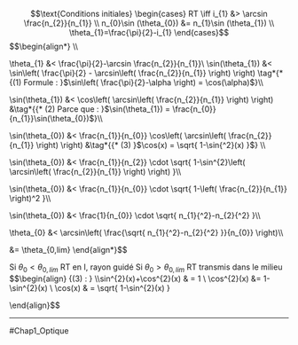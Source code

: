 
$$\text{Conditions initiales}
\begin{cases}
    RT \iff i_{1} &> \arcsin \frac{n_{2}}{n_{1}} \\ n_{0}\sin (\theta_{0}) &= n_{1}\sin (\theta_{1}) \\ \theta_{1}=\frac{\pi}{2}-i_{1}
\end{cases}$$
$$\begin{align*} \\\\

\theta_{1} &< \frac{\pi}{2}-\arcsin \frac{n_{2}}{n_{1}}\\
\sin(\theta_{1}) &< \sin\left( \frac{\pi}{2} - \arcsin\left( \frac{n_{2}}{n_{1}} \right) \right) \tag*{* {(1) Formule : }$\sin\left( \frac{\pi}{2}-\alpha \right) = \cos(\alpha)$}\\\\

\sin(\theta_{1}) &< \cos\left( \arcsin\left( \frac{n_{2}}{n_{1}} \right) \right) &\tag*{{* (2) Parce que : }$\sin(\theta_{1}) = \frac{n_{0}}{n_{1}}\sin(\theta_{0})$}\\\\

\sin(\theta_{0}) &< \frac{n_{1}}{n_{0}} \cos\left( \arcsin\left( \frac{n_{2}}{n_{1}} \right) \right) &\tag*{{* (3) }$\cos(x) = \sqrt{ 1-\sin{^2}(x) }$} \\\\

\sin(\theta_{0}) &< \frac{n_{1}}{n_{2}} \cdot \sqrt{ 1-\sin^{2}\left( \arcsin\left( \frac{n_{2}}{n_{1}} \right) \right) }\\\\

\sin(\theta_{0}) &< \frac{n_{1}}{n_{0}} \cdot \sqrt{ 1-\left( \frac{n_{2}}{n_{1}} \right)^2 }\\\\

\sin(\theta_{0}) &< \frac{1}{n_{0}} \cdot \sqrt{ n_{1}{^2}-n_{2}{^2} }\\\\

\theta_{0} &< \arcsin\left( \frac{\sqrt{ n_{1}{^2}-n_{2}{^2} }}{n_{0}} \right)\\\\

&= \theta_{0,lim}
\end{align*}$$

Si $\theta_{0} < \theta_{0,lim}$ RT en I, rayon guidé
Si $\theta_{0} > \theta_{0,lim}$ RT transmis dans le milieu
$$\begin{align}
{(3) : } \\\sin^{2}(x)+\cos^{2}(x) & = 1 \\
\cos^{2}(x) &= 1-\sin^{2}(x) \\
\cos(x) & = \sqrt{ 1-\sin^{2}(x) }

\end{align}$$
___
#Chap1_Optique 